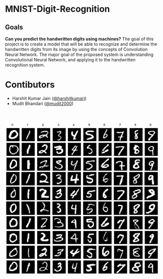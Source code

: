 # MNIST-Digit-Recognition
## Goals
**Can you predict the handwritten digits using machines?**
The goal of this project is to create a model that will be able to recognize and determine the handwritten digits from its image by using the concepts of Convolution Neural Network. The major goal of the proposed system is understanding Convolutional Neural Network, and applying it to the handwritten recognition system.

# Contibutors
* Harshit Kumar Jain ([@harshitkumarj](https://github.com/harshitkumarj))
* Mudit Bhandari ([@mudit2000](https://github.com/mudit2000))
<br>
<p><img src='image.png'>
